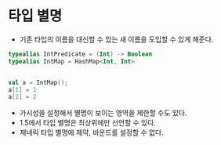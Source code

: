 # 타입 별명

- 기존 타입의 이름을 대신할 수 있는 새 이름을 도입할 수 있게 해준다.

```kotlin
typealias IntPredicate = (Int) -> Boolean
typealias IntMap = HashMap<Int, Int>


val a = IntMap();
a[1] = 1
a[2] = 2
```
- 가시성을 설정해서 별명이 보이는 영역을 제한할 수도 있다.
- 1.5에서 타입 별명은 최상위에만 선언할 수 있다.
- 제네릭 타입 별명에 제약, 바운드를 설정할 수 없다.